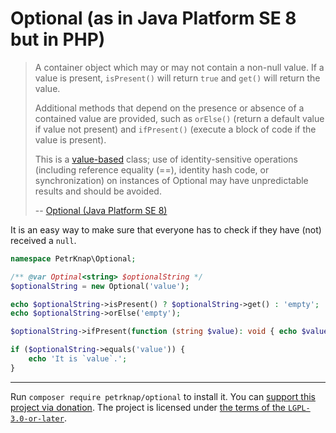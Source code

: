 # Optional (as in Java Platform SE 8 but in PHP)

> A container object which may or may not contain a non-null value. If a value is present, `isPresent()` will return `true` and `get()` will return the value.
>
> Additional methods that depend on the presence or absence of a contained value are provided, such as `orElse()` (return a default value if value not present) and `ifPresent()` (execute a block of code if the value is present).
>
> This is a [value-based](https://docs.oracle.com/javase/8/docs/api/java/lang/doc-files/ValueBased.html) class; use of identity-sensitive operations (including reference equality (==), identity hash code, or synchronization) on instances of Optional may have unpredictable results and should be avoided.
>
> --
> [Optional (Java Platform SE 8)](https://docs.oracle.com/javase/8/docs/api/java/util/Optional.html)

It is an easy way to make sure that everyone has to check if they have (not) received a `null`.

```php
namespace PetrKnap\Optional;

/** @var Optinal<string> $optionalString */
$optionalString = new Optional('value');

echo $optionalString->isPresent() ? $optionalString->get() : 'empty';
echo $optionalString->orElse('empty');

$optionalString->ifPresent(function (string $value): void { echo $value; });

if ($optionalString->equals('value')) {
    echo 'It is `value`.';
}
```

---

Run `composer require petrknap/optional` to install it.
You can [support this project via donation](https://petrknap.github.io/donate.html).
The project is licensed under [the terms of the `LGPL-3.0-or-later`](./COPYING.LESSER).
